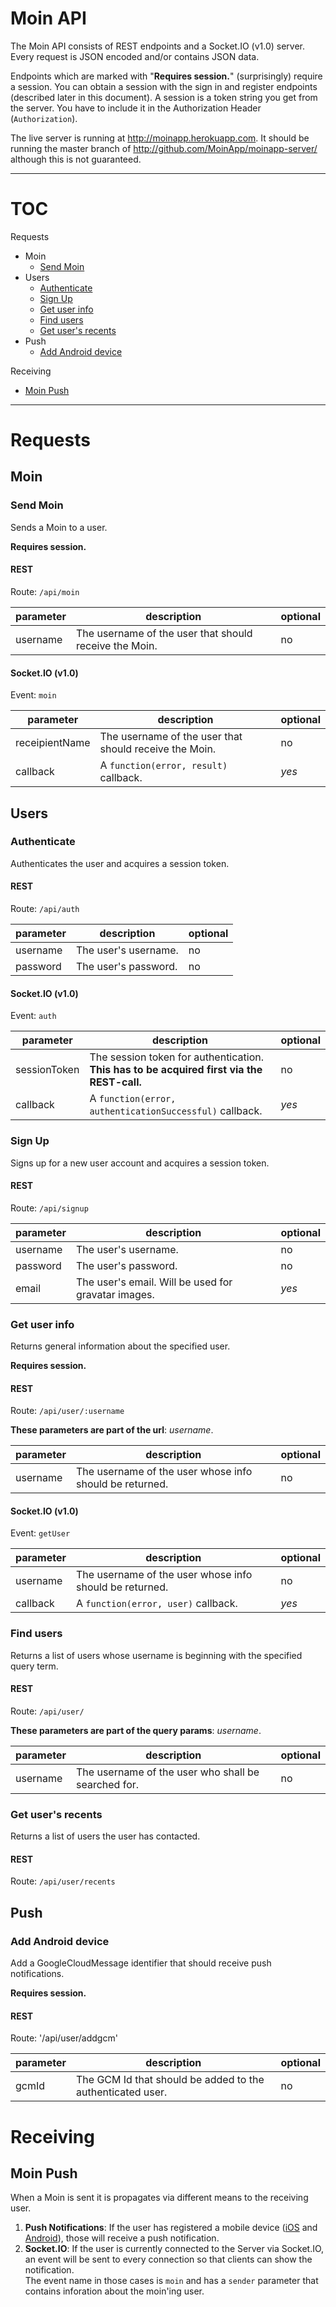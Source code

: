 # Moin API

The Moin API consists of REST endpoints and a Socket.IO (v1.0) server.
Every request is JSON encoded and/or contains JSON data.

Endpoints which are marked with "**Requires session.**" (surprisingly) require a session. You can obtain a session with the sign in and register endpoints (described later in this document).
A session is a token string you get from the server. You have to include it in the Authorization Header (`Authorization`).

The live server is running at http://moinapp.herokuapp.com. It should be running the master branch of http://github.com/MoinApp/moinapp-server/ although this is not guaranteed.

---

# TOC

Requests
  * Moin
    * [Send Moin](#send-moin)
  * Users
    * [Authenticate](#authenticate)
    * [Sign Up](#sign-up)
    * [Get user info](#get-user-info)
    * [Find users](#find-users)
    * [Get user's recents](#get-users-recents)
  * Push
    * [Add Android device](#add-android-device)

Receiving
  * [Moin Push](#moin-push)
  
---

# Requests

## Moin

### Send Moin
Sends a Moin to a user.

**Requires session.**

#### REST
Route: `/api/moin`

|parameter|description|optional|
|---------|-----------|--------|
|username | The username of the user that should receive the Moin. | no |

#### Socket.IO (v1.0)
Event: `moin`

|parameter|description|optional|
|---------|-----------|--------|
| receipientName | The username of the user that should receive the Moin. | no |
| callback | A `function(error, result)` callback. | *yes*

## Users

### Authenticate
Authenticates the user and acquires a session token.

#### REST
Route: `/api/auth`

|parameter|description|optional|
|---------|-----------|--------|
|username | The user's username. | no |
|password | The user's password. | no |

#### Socket.IO (v1.0)
Event: `auth`

|parameter|description|optional|
|---------|-----------|--------|
|sessionToken | The session token for authentication. **This has to be acquired first via the REST-call.** | no |
|callback | A `function(error, authenticationSuccessful)` callback. | *yes* |

### Sign Up
Signs up for a new user account and acquires a session token.

#### REST
Route: `/api/signup`

|parameter|description|optional|
|---------|-----------|--------|
|username | The user's username. | no |
|password | The user's password. | no |
|email | The user's email. Will be used for gravatar images. | *yes* |

### Get user info
Returns general information about the specified user.

**Requires session.**

#### REST
Route: `/api/user/:username`

**These parameters are part of the url**: *username*.

|parameter|description|optional|
|---------|-----------|--------|
|username | The username of the user whose info should be returned. | no |

#### Socket.IO (v1.0)
Event: `getUser`

|parameter|description|optional|
|---------|-----------|--------|
|username | The username of the user whose info should be returned. | no |
|callback | A `function(error, user)` callback. | *yes* |

### Find users
Returns a list of users whose username is beginning with the specified query term.

#### REST
Route: `/api/user/`

**These parameters are part of the query params**: *username*.

|parameter|description|optional|
|---------|-----------|--------|
|username | The username of the user who shall be searched for. | no |

### Get user's recents
Returns a list of users the user has contacted.

#### REST
Route: `/api/user/recents`

## Push

### Add Android device
Add a GoogleCloudMessage identifier that should receive push notifications.

**Requires session.**

#### REST
Route: '/api/user/addgcm'

|parameter|description|optional|
|---------|-----------|--------|
|gcmId    | The GCM Id that should be added to the authenticated user. | no |

# Receiving

## Moin Push

When a Moin is sent it is propagates via different means to the receiving user.

1. **Push Notifications**: If the user has registered a mobile device ([iOS](https://github.com/MoinApp/moinapp-ios) and [Android](https://github.com/MoinApp/moinapp-android)), those will receive a push notification.
2. **Socket.IO**: If the user is currently connected to the Server via Socket.IO, an event will be sent to every connection so that clients can show the notification.<br>
  The event name in those cases is `moin` and has a `sender` parameter that contains inforation about the moin'ing user.
